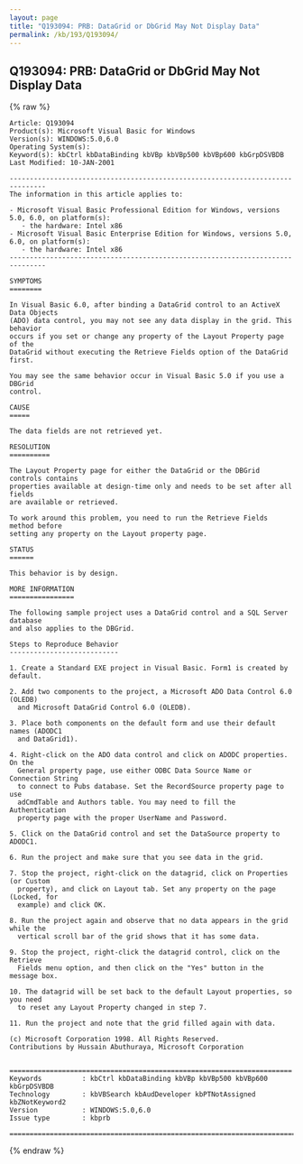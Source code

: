 ```yaml
---
layout: page
title: "Q193094: PRB: DataGrid or DbGrid May Not Display Data"
permalink: /kb/193/Q193094/
---
```


## Q193094: PRB: DataGrid or DbGrid May Not Display Data

{% raw %}

	Article: Q193094
	Product(s): Microsoft Visual Basic for Windows
	Version(s): WINDOWS:5.0,6.0
	Operating System(s): 
	Keyword(s): kbCtrl kbDataBinding kbVBp kbVBp500 kbVBp600 kbGrpDSVBDB
	Last Modified: 10-JAN-2001
	
	-------------------------------------------------------------------------------
	The information in this article applies to:
	
	- Microsoft Visual Basic Professional Edition for Windows, versions 5.0, 6.0, on platform(s):
	   - the hardware: Intel x86 
	- Microsoft Visual Basic Enterprise Edition for Windows, versions 5.0, 6.0, on platform(s):
	   - the hardware: Intel x86 
	-------------------------------------------------------------------------------
	
	SYMPTOMS
	========
	
	In Visual Basic 6.0, after binding a DataGrid control to an ActiveX Data Objects
	(ADO) data control, you may not see any data display in the grid. This behavior
	occurs if you set or change any property of the Layout Property page of the
	DataGrid without executing the Retrieve Fields option of the DataGrid first.
	
	You may see the same behavior occur in Visual Basic 5.0 if you use a DBGrid
	control.
	
	CAUSE
	=====
	
	The data fields are not retrieved yet.
	
	RESOLUTION
	==========
	
	The Layout Property page for either the DataGrid or the DBGrid controls contains
	properties available at design-time only and needs to be set after all fields
	are available or retrieved.
	
	To work around this problem, you need to run the Retrieve Fields method before
	setting any property on the Layout property page.
	
	STATUS
	======
	
	This behavior is by design.
	
	MORE INFORMATION
	================
	
	The following sample project uses a DataGrid control and a SQL Server database
	and also applies to the DBGrid.
	
	Steps to Reproduce Behavior
	---------------------------
	
	1. Create a Standard EXE project in Visual Basic. Form1 is created by default.
	
	2. Add two components to the project, a Microsoft ADO Data Control 6.0 (OLEDB)
	  and Microsoft DataGrid Control 6.0 (OLEDB).
	
	3. Place both components on the default form and use their default names (ADODC1
	  and DataGrid1).
	
	4. Right-click on the ADO data control and click on ADODC properties. On the
	  General property page, use either ODBC Data Source Name or Connection String
	  to connect to Pubs database. Set the RecordSource property page to use
	  adCmdTable and Authors table. You may need to fill the Authentication
	  property page with the proper UserName and Password.
	
	5. Click on the DataGrid control and set the DataSource property to ADODC1.
	
	6. Run the project and make sure that you see data in the grid.
	
	7. Stop the project, right-click on the datagrid, click on Properties (or Custom
	  property), and click on Layout tab. Set any property on the page (Locked, for
	  example) and click OK.
	
	8. Run the project again and observe that no data appears in the grid while the
	  vertical scroll bar of the grid shows that it has some data.
	
	9. Stop the project, right-click the datagrid control, click on the Retrieve
	  Fields menu option, and then click on the "Yes" button in the message box.
	
	10. The datagrid will be set back to the default Layout properties, so you need
	  to reset any Layout Property changed in step 7.
	
	11. Run the project and note that the grid filled again with data.
	
	(c) Microsoft Corporation 1998. All Rights Reserved.
	Contributions by Hussain Abuthuraya, Microsoft Corporation
	
	
	======================================================================
	Keywords          : kbCtrl kbDataBinding kbVBp kbVBp500 kbVBp600 kbGrpDSVBDB 
	Technology        : kbVBSearch kbAudDeveloper kbPTNotAssigned kbZNotKeyword2
	Version           : WINDOWS:5.0,6.0
	Issue type        : kbprb
	
	=============================================================================
	

{% endraw %}
